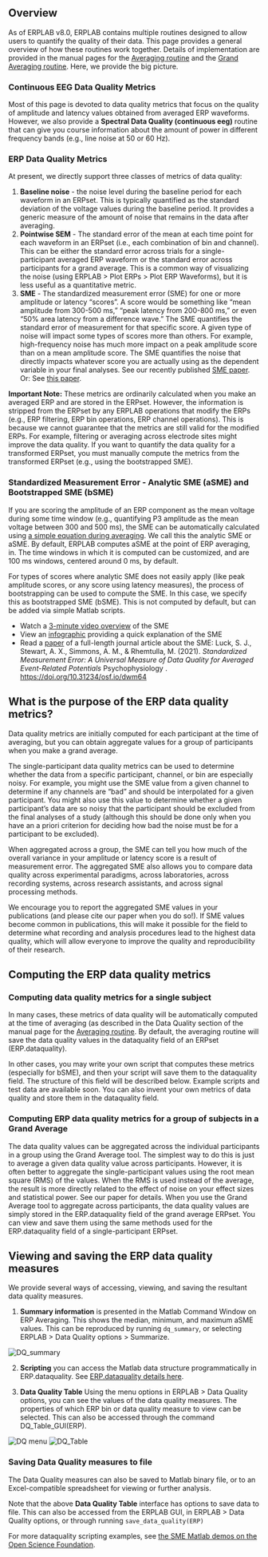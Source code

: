 ## Overview
As of ERPLAB v8.0, ERPLAB contains multiple routines designed to allow users to quantify the quality of their data. This page provides a general overview of how these routines work together. Details of implementation are provided in the manual pages for the [Averaging routine](https://github.com/lucklab/erplab/wiki/Computing-Averaged-ERPs#data-quality-measures) and the [Grand Averaging routine](https://github.com/lucklab/erplab/wiki/Averaging-Across-ERPSETS-(Creating-Grand-Averages)#grand-average-data-quality). Here, we provide the big picture.

### Continuous EEG Data Quality Metrics
Most of this page is devoted to data quality metrics that focus on the quality of amplitude and latency values obtained from averaged ERP waveforms. However, we also provide a **Spectral Data Quality (continuous eeg)** routine that can give you course information about the amount of power in different frequency bands (e.g., line noise at 50 or 60 Hz).

### ERP Data Quality Metrics
At present, we directly support three classes of metrics of data quality:
1. **Baseline noise** - the noise level during the baseline period for each waveform in an ERPset. This is typically quantified as the standard deviation of the voltage values during the baseline period. It provides a generic measure of the amount of noise that remains in the data after averaging.
2. **Pointwise SEM** - The standard error of the mean at each time point for each waveform in an ERPset (i.e., each combination of bin and channel). This can be either the standard error across trials for a single-participant averaged ERP waveform or the standard error across participants for a grand average. This is a common way of visualizing the noise (using ERPLAB > Plot ERPs > Plot ERP Waveforms), but it is less useful as a quantitative metric.
3. **SME** - The standardized measurement error (SME) for one or more amplitude or latency “scores”. A score would be something like “mean amplitude from 300-500 ms,” “peak latency from 200-800 ms,” or even “50% area latency from a difference wave.” The SME quantifies the standard error of measurement for that specific score. A given type of noise will impact some types of scores more than others. For example, high-frequency noise has much more impact on a peak amplitude score than on a mean amplitude score. The SME quantifies the noise that directly impacts whatever score you are actually using as the dependent variable in your final analyses. See our recently published [SME paper](https://onlinelibrary.wiley.com/doi/full/10.1111/psyp.13793). Or: See [this paper](https://doi.org/10.31234/osf.io/jc3sd).

**Important Note:** These metrics are ordinarily calculated when you make an averaged ERP and are stored in the ERPset. However, the information is stripped from the ERPset by any ERPLAB operations that modify the ERPs (e.g., ERP filtering, ERP bin operations, ERP channel operations). This is because we cannot guarantee that the metrics are still valid for the modified ERPs. For example, filtering or averaging across electrode sites might improve the data quality. If you want to quantify the data quality for a transformed ERPset, you must manually compute the metrics from the transformed ERPset (e.g., using the bootstrapped SME).

### Standardized Measurement Error - Analytic SME (aSME) and Bootstrapped SME (bSME)
If you are scoring the amplitude of an ERP component as the mean voltage during some time window (e.g., quantifying P3 amplitude as the mean voltage between 300 and 500 ms), the SME can be automatically calculated using [a simple equation during averaging](https://doi.org/10.31234/osf.io/jc3sd). We call this the analytic SME or aSME. By default, ERPLAB computes aSME at the point of ERP averaging, in. The time windows in which it is computed can be customized, and are 100 ms windows, centered around 0 ms, by default.

For types of scores where analytic SME does not easily apply (like peak amplitude scores, or any score using latency measures), the process of bootstrapping can be used to compute the SME. In this case, we specify this as bootstrapped SME (bSME). This is not computed by default, but can be added via simple Matlab scripts.

* Watch a [3-minute video overview](https://www.youtube.com/watch?v=tEKsx0p53rs) of the SME
* View an [infographic](https://ucdavis.box.com/v/SMEQuickGuide) providing a quick explanation of the SME
* Read a [paper](https://doi.org/10.31234/osf.io/dwm64) of a full-length journal article about the SME: Luck, S. J., Stewart, A. X., Simmons, A. M., & Rhemtulla, M. (2021). _Standardized Measurement Error: A Universal Measure of Data Quality for Averaged Event-Related Potentials_ Psychophysiology . https://doi.org/10.31234/osf.io/dwm64

## What is the purpose of the ERP data quality metrics?
Data quality metrics are initially computed for each participant at the time of averaging, but you can obtain aggregate values for a group of participants when you make a grand average. 

The single-participant data quality metrics can be used to determine whether the data from a specific participant, channel, or bin are especially noisy. For example, you might use the SME value from a given channel to determine if any channels are “bad” and should be interpolated for a given participant. You might also use this value to determine whether a given participant’s data are so noisy that the participant should be excluded from the final analyses of a study (although this should be done only when you have an a priori criterion for deciding how bad the noise must be for a participant to be excluded).

When aggregated across a group, the SME can tell you how much of the overall variance in your amplitude or latency score is a result of measurement error. The aggregated SME also allows you to compare data quality across experimental paradigms, across laboratories, across recording systems, across research assistants, and across signal processing methods.

We encourage you to report the aggregated SME values in your publications (and please cite our paper when you do so!). If SME values become common in publications, this will make it possible for the field to determine what recording and analysis procedures lead to the highest data quality, which will allow everyone to improve the quality and reproducibility of their research.

## Computing the ERP data quality metrics
### Computing data quality metrics for a single subject
In many cases, these metrics of data quality will be automatically computed at the time of averaging (as described in the Data Quality section of the manual page for the [Averaging routine](https://github.com/lucklab/erplab/wiki/Computing-Averaged-ERPs). By default, the averaging routine will save the data quality values in the dataquality field of an ERPset (ERP.dataquality). 

In other cases, you may write your own script that computes these metrics (especially for bSME), and then your script will save them to the dataquality field. The structure of this field will be described below. Example scripts and test data are available soon. You can also invent your own metrics of data quality and store them in the dataquality field.

### Computing ERP data quality metrics for a group of subjects in a Grand Average
The data quality values can be aggregated across the individual participants in a group using the Grand Average tool. The simplest way to do this is just to average a given data quality value across participants. However, it is often better to aggregate the single-participant values using the root mean square (RMS) of the values. When the RMS is used instead of the average, the result is more directly related to the effect of noise on your effect sizes and statistical power. See our paper for details.
When you use the Grand Average tool to aggregate across participants, the data quality values are simply stored in the ERP.dataquality field of the grand average ERPset. You can view and save them using the same methods used for the ERP.dataquality field of a single-participant ERPset.


## Viewing and saving the ERP data quality measures
We provide several ways of accessing, viewing, and saving the resultant data quality measures.
1. **Summary information** is presented in the Matlab Command Window on ERP Averaging. This shows the median, minimum, and maximum aSME values. This can be reproduced by running `dq_summary`, or selecting ERPLAB > Data Quality options > Summarize.

![DQ_summary](https://user-images.githubusercontent.com/5137405/78289219-ab100a80-74d6-11ea-9cd8-b7549aece81c.png)

2. **Scripting** you can access the Matlab data structure programmatically in ERP.dataquality. See [ERP.dataquality details here](https://github.com/lucklab/erplab/wiki/Data-Quality-Measures---advanced).

3. **Data Quality Table** Using the menu options in ERPLAB > Data Quality options, you can see the values of the data quality measures. The properties of which ERP bin or data quality measure to view can be selected. This can also be accessed through the command DQ_Table_GUI(ERP).

![DQ menu](https://user-images.githubusercontent.com/5137405/77691887-e8b6e580-6f62-11ea-9eb7-1ee73effe764.png)
![DQ_Table](https://user-images.githubusercontent.com/5137405/78285997-9da65080-74d5-11ea-90d2-acebb02842c1.png)

### Saving Data Quality measures to file
The Data Quality measures can also be saved to Matlab binary file, or to an Excel-compatible spreadsheet for viewing or further analysis.

Note that the above **Data Quality Table** interface has options to save data to file. This can also be accessed from the ERPLAB GUI, in ERPLAB > Data Quality options, or through running  `save_data_quality(ERP)`

For more dataquality scripting examples, see [the SME Matlab demos on the Open Science Foundation](https://osf.io/a4huc/).
